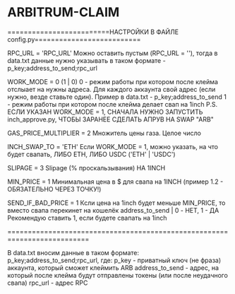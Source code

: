 # ARBITRUM-CLAIM
=========================НАСТРОЙКИ В ФАЙЛЕ config.py==========================

RPC_URL = 'RPC_URL'
Можно оставить пустым (RPC_URL = ''), тогда в data.txt данные нужно указывать в таком формате - p_key;address_to_send;rpc_url

WORK_MODE = 0  (1 | 0) 
0 - режим работы при котором после клейма отслыает на нужны адреса. Для каждого аккаунта свой адрес (если нужно, везде ставьте один). Пример в data.txt - p_key;address_to_send 
1 - режим работы при котором после клейма делает свап на 1inch 
P.S. ЕСЛИ УКАЗАН WORK_MODE = 1, СНАЧАЛА НУЖНО ЗАПУСТИТЬ inch_approve.py, ЧТОБЫ ЗАРАНЕЕ СДЕЛАТЬ АПРУВ НА SWAP "ARB"

GAS_PRICE_MULTIPLIER = 2 
Множитель цены газа. Целое число

INCH_SWAP_TO = 'ETH' 
Если WORK_MODE = 1, можно указать, на что будет свапать, ЛИБО ETH, ЛИБО USDC ('ETH' | 'USDC')

SLIPAGE = 3
Slipage (% проскальзывания) НА 1INCH

MIN_PRICE = 1
Минимальная цена в $ для свапа на 1INCH (пример 1.2 - ОБЯЗАТЕЛЬНО ЧЕРЕЗ ТОЧКУ!)

SEND_IF_BAD_PRICE = 1 
Ксли цена на 1inch будет меньше MIN_PRICE, то вместо свапа перекинет на кошелёк address_to_send | 0 - НЕТ, 1 - ДА Рекомендую ставить 1, если будете свапать на 1inch

==========================================================================

В data.txt вносим данные в таком формате: p_key;address_to_send;rpc_url, где: 
p_key - приватный ключ (не фраза) аккаунта, который сможет клеймить ARB 
address_to_send - адрес, на который после клейма будут отправлены токены (или после неудачного свапа) 
rpc_url - адрес RPC


